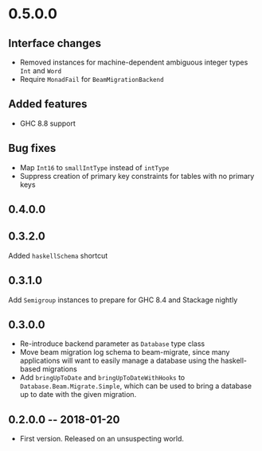 # 0.5.0.0

## Interface changes

 * Removed instances for machine-dependent ambiguous integer types `Int` and `Word`
 * Require `MonadFail` for `BeamMigrationBackend`

## Added features

 * GHC 8.8 support

## Bug fixes

 * Map `Int16` to `smallIntType` instead of `intType`
 * Suppress creation of primary key constraints for tables with no primary keys

## 0.4.0.0

## 0.3.2.0

Added `haskellSchema` shortcut

## 0.3.1.0

Add `Semigroup` instances to prepare for GHC 8.4 and Stackage nightly

## 0.3.0.0

* Re-introduce backend parameter as `Database` type class
* Move beam migration log schema to beam-migrate, since many
  applications will want to easily manage a database using the
  haskell-based migrations
* Add `bringUpToDate` and `bringUpToDateWithHooks` to
  `Database.Beam.Migrate.Simple`, which can be used to bring a
  database up to date with the given migration.

## 0.2.0.0  -- 2018-01-20

* First version. Released on an unsuspecting world.
